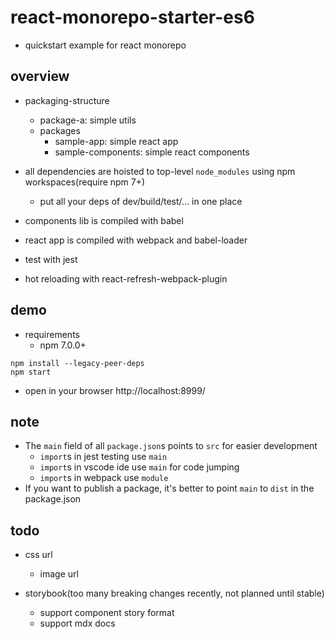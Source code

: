 # react-monorepo-starter-es6

- quickstart example for react monorepo

## overview

- packaging-structure

  - package-a: simple utils
  - packages
    - sample-app: simple react app
    - sample-components: simple react components

- all dependencies are hoisted to top-level `node_modules` using npm workspaces(require npm 7+)
  - put all your deps of dev/build/test/... in one place

- components lib is compiled with babel
- react app is compiled with webpack and babel-loader
- test with jest
- hot reloading with react-refresh-webpack-plugin

## demo

- requirements
  - npm 7.0.0+

``` shell
npm install --legacy-peer-deps
npm start
```

- open in your browser http://localhost:8999/

## note

- The `main` field of all `package.json`s points to `src` for easier development
  - `import`s in jest testing use `main`
  - `import`s in vscode ide use `main` for code jumping
  - `import`s in webpack use `module`
- If you want to publish a package, it's better to point `main` to `dist` in the package.json

## todo

- css url
  - image url

- storybook(too many breaking changes recently, not planned until stable)
  - support component story format
  - support mdx docs
